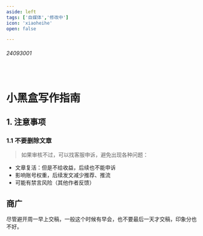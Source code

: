 ```yaml
---
aside: left
tags: ['自媒体','修改中']
icon: 'xiaoheihe'
open: false

---
```

 
###### 24093001

<br/>

# 小黑盒写作指南

## 1. 注意事项

### 1.1 不要删除文章

> 如果审核不过，可以找客服申诉，避免出现各种问题：

- 文章复活：但是不给收益，后续也不能申诉
- 影响账号权重，后续发文减少推荐、推流
- 可能有禁言风险（其他作者反馈）


## 商广

尽管避开周一早上交稿，一般这个时候有早会，也不要最后一天才交稿，印象分也不好。